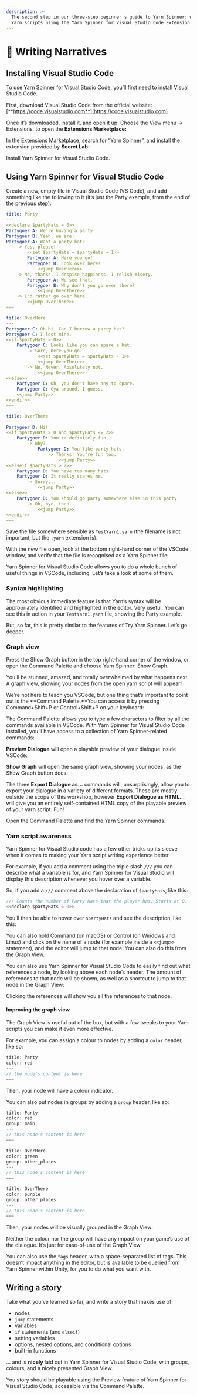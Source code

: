 ```yaml
---
description: >-
  The second step in our three-step beginner's guide to Yarn Spinner: writing
  Yarn scripts using the Yarn Spinner for Visual Studio Code Extension.
---
```


# 📖 Writing Narratives

## Installing Visual Studio Code

To use Yarn Spinner for Visual Studio Code, you’ll first need to install Visual Studio Code.

First, download Visual Studio Code from the official website: [**https://code.visualstudio.com**](https://code.visualstudio.com)

Once it’s downloaded, install it, and open it up. Choose the View menu → Extensions, to open the **Extensions Marketplace:**

In the Extensions Marketplace, search for “Yarn Spinner”, and install the extension provided by **Secret Lab:**

Install Yarn Spinner for Visual Studio Code.

## Using Yarn Spinner for Visual Studio Code

Create a new, empty file in Visual Studio Code (VS Code), and add something like the following to it (it’s just the Party example, from the end of the previous step):

```yaml
title: Party
---
<<declare $partyHats = 0>>
Partygoer A: We're having a party!
Partygoer B: Yeah, we are!
Partygoer A: Want a party hat?
    -> Yes, please!
        <<set $partyHats = $partyHats + 1>>
        Partygoer A: Here you go!
        Partygoer B: Look over here!
            <<jump OverHere>>
    -> No, thanks. I despise happiness. I relish misery.
        Partygoer A: We see that.
        Partygoer B: Why don't you go over there?
            <<jump OverThere>>
    -> I'd rather go over here...
        <<jump OverThere>>
===

title: OverHere
---
Partygoer C: Oh hi. Can I borrow a party hat? 
Partygoer C: I lost mine.
<<if $partyHats > 0>>
    Partygoer C: Looks like you can spare a hat.
        -> Sure, here you go.
            <<set $partyHats = $partyHats - 1>>
            <<jump OverThere>>
        -> No. Never. Absolutely not.
            <<jump OverThere>>
<<else>>
    Partygoer C: Oh, you don't have any to spare.
    Partygoer C: Cya around, I guess.
    <<jump Party>>
<<endif>>
===

title: OverThere
---
Partygoer D: Hi!
<<if $partyHats > 0 and $partyHats <= 2>>
    Partygoer D: You're definitely fun.
        -> Why?
            Partygoer D: You like party hats.
                -> Thanks! You're fun too.
                    <<jump Party>>
<<elseif $partyHats > 2>>
    Partygoer D: You have too many hats!
    Partygoer D: It really scares me.
        -> Sorry...
            <<jump Party>>
<<else>>
    Partygoer D: You should go party somewhere else in this party.
        -> Oh, bye, then...
            <<jump Party>>
<<endif>>
===
```

Save the file somewhere sensible as `TestYarn1.yarn` (the filename is not important, but the `.yarn` extension is).

With the new file open, look at the bottom right-hand corner of the VSCode window, and verify that the file is recognised as a Yarn Spinner file:

Yarn Spinner for Visual Studio Code allows you to do a whole bunch of useful things in VSCode, including. Let’s take a look at some of them.

### Syntax highlighting

The most obvious immediate feature is that Yarn’s syntax will be appropriately identified and highlighted in the editor. Very useful. You can see this in action in your `TestYarn1.yarn` file, showing the Party example.

But, so far, this is pretty similar to the features of Try Yarn Spinner. Let’s go deeper.

### Graph view

Press the Show Graph button in the top right-hand corner of the window, or open the Command Palette and choose Yarn Spinner: Show Graph.

You’ll be stunned, amazed, and totally overwhelmed by what happens next. A graph view, showing your nodes from the open yarn script will appear!

&#x20;We’re not here to teach you VSCode, but one thing that’s important to point out is the **Command Palette.**You can access it by pressing Command+Shift+P or Control+Shift+P on your keyboard:

The Command Palette allows you to type a few characters to filter by all the commands available in VSCode. With Yarn Spinner for Visual Studio Code installed, you’ll have access to a collection of Yarn Spinner-related commands:

**Preview Dialogue** will open a playable preview of your dialogue inside VSCode:

**Show Graph** will open the same graph view, showing your nodes, as the Show Graph button does.

The three **Export Dialogue as…** commands will, unsurprisingly, allow you to export your dialogue in a variety of different formats. These are mostly outside the scope of this workshop, however **Export Dialogue as HTML…** will give you an entirely self-contained HTML copy of the playable preview of your yarn script. Fun!

Open the Command Palette and find the Yarn Spinner commands.

### Yarn script awareness

Yarn Spinner for Visual Studio code has a few other tricks up its sleeve when it comes to making your Yarn script writing experience better.

For example, if you add a comment using the triple slash `///` you can describe what a variable is for, and Yarn Spinner for Visual Studio will display this description whenever you hover over a variable.

So, if you add a `///` comment above the declaration of `$partyHats`, like this:

```csharp
/// Counts the number of Party Hats that the player has. Starts at 0.
<<declare $partyHats = 0>>
```

You’ll then be able to hover over `$partyHats` and see the description, like this:

You can also hold Command (on macOS) or Control (on Windows and Linux) and click on the name of a node (for example inside a `<<jump>>` statement), and the editor will jump to that node. You can also do this from the Graph View.

You can also use Yarn Spinner for Visual Studio Code to easily find out what references a node, by looking above each node’s header. The amount of references to that node will be shown, as well as a shortcut to jump to that node in the Graph View:

Clicking the references will show you all the references to that node.

#### Improving the graph view

The Graph View is useful out of the box, but with a few tweaks to your Yarn scripts you can make it even more effective.

For example, you can assign a colour to nodes by adding a `color` header, like so:

```csharp
title: Party
color: red
---
// the node's content is here
===
```

Then, your node will have a colour indicator.

You can also put nodes in groups by adding a `group` header, like so:

```csharp
title: Party
color: red
group: main
---
// this node's content is here
===

title: OverHere
color: green
group: other_places
---
// this node's content is here
===

title: OverThere
color: purple
group: other_places
---
// this node's content is here
===
```

Then, your nodes will be visually grouped in the Graph View:

Neither the colour nor the group will have any impact on your game’s use of the dialogue. It’s just for ease-of-use of the Graph View.

You can also use the `tags` header, with a space-separated list of tags. This doesn’t impact anything in the editor, but is available to be queried from Yarn Spinner within Unity, for you to do what you want with.

## Writing a story

Take what you’ve learned so far, and write a story that makes use of:

* nodes
* `jump` statements
* variables
* `if` statements (and `elseif`)
* setting variables
* options, nested options, and conditional options
* built-in functions

… and is **nicely** laid out in Yarn Spinner for Visual Studio Code, with groups, colours, and a nicely presented Graph View.

You story should be playable using the Preview feature of Yarn Spinner for Visual Studio Code, accessible via the Command Palette.
